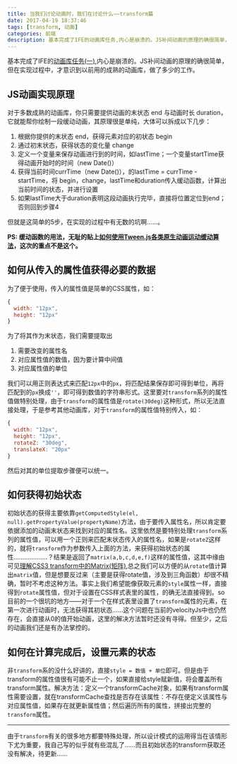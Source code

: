 ```yaml
---
title: 当我们讨论动画时，我们在讨论什么——transform篇
date: 2017-04-19 18:37:46
tags: [transform, 动画]
categories: 前端
description: 基本完成了IFE的动画库任务,内心是崩溃的。JS补间动画的原理的确很简单，但在实现过程中，才意识到以前用的成熟的动画库，做了多少的工作...
---
```


基本完成了IFE的[动画库任务(一)](http://ife.baidu.com/course/detail/id/52),内心是崩溃的。JS补间动画的原理的确很简单，但在实现过程中，才意识到以前用的成熟的动画库，做了多少的工作。

## JS动画实现原理

对于多数成熟的动画库，你只需要提供动画的末状态 end 与动画时长 duration，它就能帮你绘制一段缓动动画，其原理很是单纯，大体可以拆成以下几步：

1. 根据你提供的末状态 end，获得元素对应的初状态 begin
2. 通过初末状态，获得状态的变化量 change
3. 定义一个变量来保存动画进行到的时间，如lastTime；一个变量startTime获得动画开始时的时间（new Date()）
4. 获得当前时间currTime（new Date()），的lastTime = currTime - startTime，将 begin，change，lastTime和duration传入缓动函数，计算出当前时间的状态，并进行设置
5. 如果lastTime大于duration表明这段动画执行完毕，直接将位置定位到end；否则回到步骤4

但就是这简单的5步，在实现的过程中有无数的坑啊......。

**PS: 缓动函数的用法，无耻的贴上[如何使用Tween.js各类原生动画运动缓动算法](http://www.zhangxinxu.com/wordpress/2016/12/how-use-tween-js-animation-easing/)，这次的重点不是这个。**

##  如何从传入的属性值获得必要的数据

为了便于使用，传入的属性值是简单的CSS属性，如：

```javascript
{
  width: "12px",
  height: "12px"
}
```

为了将其作为末状态，我们需要提取出

1. 需要改变的属性名
2. 对应属性值的数值，因为要计算中间值
3. 对应属性值的单位

我们可以用正则表达式来匹配`12px`中的`px`，将匹配结果保存即可得到单位，再将匹配到的`px`换成`''`，即可得到数值的字符串形式。这里要对`transform`系列的属性值做特别处理，由于`transform`的属性值是`rotate(30deg)`这种形式，所以无法直接处理，于是参考其他动画库，对于`transform`的属性值特别传入，如：

```javascript
{
  width: "12px",
  height: "12px",
  rotateZ: "30deg",
  translateX: "20px"
}
```

然后对其的单位提取步骤便可以统一。

 ## 如何获得初始状态

初始状态的获得主要依靠`getComputedStyle(el, null).getPropertyValue(propertyName)`方法，由于要传入属性名，所以肯定要依据添加的动画末状态来找到对应的属性名。这里依然是要特别处理`transform`系列的属性值，可以用一个正则来匹配末状态传入的属性名，如果是`rotateZ`这样的，就将`transform`作为参数传入上面的方法，来获得初始状态的属性...................？结果是返回了`matrix(a,b,c,d,e,f)`这样的属性值，这其中缘由可见[理解CSS3 transform中的Matrix(矩阵)](http://www.zhangxinxu.com/wordpress/2012/06/css3-transform-matrix-%E7%9F%A9%E9%98%B5/),总之我们可以方便的从`rotate`值计算出`matrix`值，但是想要反过来（主要是获得rotate值，涉及到三角函数）却很不精确，暂时不考虑这种方法。事实上我们希望能像获取元素的`style`属性一样，直接得到`rotate`属性值，但对于设置在CSS样式表里的属性，的确无法直接得到。so目前的一个很坑的地方——对于一个在样式表里设置了`transform`属性的元素，在第一次进行动画时，无法获得其初状态......这个问题在当前的velocityJs中也仍然存在，会直接从0的值开始动画，这里的解决方法暂时还没有寻得。但至少，之后的动画我们还是有办法掌控的。

## 如何在计算完成后，设置元素的状态

非`transform`系的没什么好讲的，直接`style = 数值 + 单位`即可。但是由于transform的属性值很有可能不止一个，如果直接给style赋新值，将会覆盖所有transform属性。解决方法：定义一个transformCache对象，如果有transform属性需要设置，就在transformCache查找是否存在该属性：不存在便定义该属性与对应属性值，如果存在就更新属性值；然后遍历所有的属性，拼接出完整的`transform`属性。

---

由于`transform`有关的很多地方都要特殊处理，所以设计模式的运用得当在该情形下尤为重要，我自己写的似乎就有些混乱了......而且初始状态的transform获取还没有解决，待更新......